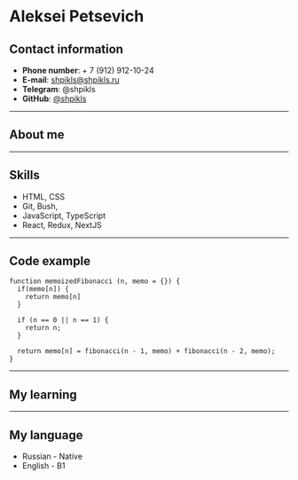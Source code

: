 # Aleksei Petsevich

## Contact information

* **Phone number**: + 7 (912) 912-10-24
* **E-mail**: shpikls@shpikls.ru
* **Telegram**: @shpikls
* **GitHub**: [@shpikls](https://github.com/Shpikls)

---

## About me

--- 

## Skills

* HTML, CSS
* Git, Bush, 
* JavaScript, TypeScript
* React, Redux, NextJS

---

## Code example

```
function memoizedFibonacci (n, memo = {}) {
  if(memo[n]) {
    return memo[n]
  }
  
  if (n == 0 || n == 1) {
    return n;
  }
    
  return memo[n] = fibonacci(n - 1, memo) + fibonacci(n - 2, memo);
}
```

---

## My learning

--- 

## My language

* Russian - Native
* English - B1
